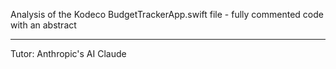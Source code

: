 Analysis of the Kodeco BudgetTrackerApp.swift file - fully commented code with an abstract

- - - -

Tutor: Anthropic's AI Claude
